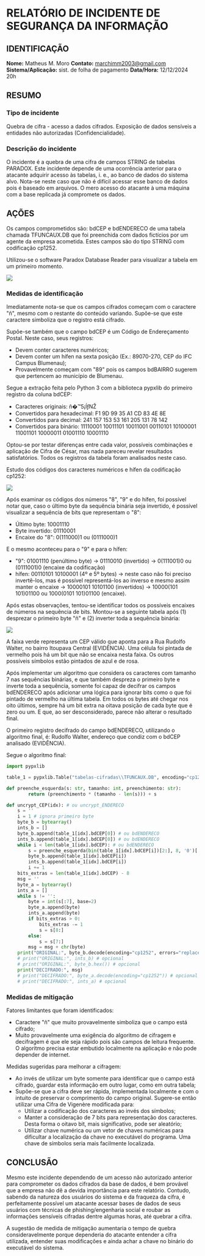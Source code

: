 # RELATÓRIO DE INCIDENTE DE SEGURANÇA DA INFORMAÇÃO

## IDENTIFICAÇÃO

**Nome:** Matheus M. Moro
**Contato:** marchimm2003@gmail.com
**Sistema/Aplicação:** sist. de folha de pagamento
**Data/Hora:** 12/12/2024 20h

## RESUMO

### Tipo de incidente
Quebra de cifra - acesso a dados cifrados. Exposição de dados sensíveis a entidades não autorizadas (Confidencialidade).

### Descrição do incidente
O incidente é a quebra de uma cifra de campos STRING de tabelas PARADOX. Este incidente depende de uma ocorrência anterior para o atacante adquirir acesso às tabelas, i. e., ao banco de dados do sistema alvo. Nota-se neste caso que não é difícil acessar esse banco de dados pois é baseado em arquivos. O mero acesso do atacante à uma máquina com a base replicada já compromete os dados.

## AÇÕES

Os campos comprometidos são: bdCEP e bdENDERECO de uma tabela chamada TFUNCAUX.DB que foi preenchida com dados fictícios por um agente da empresa acometida. Estes campos são do tipo STRING com codificação cp1252.

Utilizou-se o software Paradox Database Reader para visualizar a tabela em um primeiro momento.

![](img/campos.png)

### Medidas de identificação

Imediatamente nota-se que os campos cifrados começam com o caractere "ñ", mesmo com o restante do conteúdo variando. Supõe-se que este caractere simboliza que o registro está cifrado.

Supõe-se também que o campo bdCEP é um Código de Endereçamento Postal. Neste caso, seus registros:
- Devem conter caracteres numéricos;
- Devem conter um hífen na sexta posição (Ex.: 89070-270, CEP do IFC Campus Blumenau);
- Provavelmente começam com "89" pois os campos bdBAIRRO sugerem que pertencem ao município de Blumenau.

Segue a extração feita pelo Python 3 com a biblioteca pypxlib do primeiro registro da coluna bdCEP:
- Caracteres originais: ñ�™5¡ÍƒNŽ
- Convertidos para hexadecimal: F1 9D 99 35 A1 CD 83 4E 8E
- Convertidos para decimal: 241 157 153 53 161 205 131 78 142
- Convertidos para binário: 11110001 10011101 10011001 00110101 10100001 11001101 10000011 01001110 10001110

Optou-se por testar diferenças entre cada valor, possíveis combinações e aplicação de Cifra de César, mas nada pareceu revelar resultados satisfatórios. Todos os registros da tabela foram analisados neste caso.

Estudo dos códigos dos caracteres numéricos e hífen da codificação cp1252:

![](img/tabela-codigos-caracteres.png)

Após examinar os códigos dos números "8", "9" e do hífen, foi possível notar que, caso o último byte da sequência binária seja invertido, é possível visualizar a sequência de bits que representam o "8":
- Último byte: 10001110
- Byte invertido: 01110001
- Encaixe do "8": 0(111000)1 ou (0111000)1

E o mesmo aconteceu para o "9" e para o hífen:
- "9": 01001110 (penúltimo byte) -> 01110010 (invertido) -> 0(111001)0 ou (0111001)0 (encaixe da codificação)
- hífen: 00110101 10100001 (4º e 5º bytes) -> neste caso não foi preciso invertê-los, mas é possível representá-los ao inverso e mesmo assim manter o encaixe -> 10000101 10101100 (invertidos) -> 10000(101 101)01100 ou 1000(0101 101)01100 (encaixe).

Após estas observações, tentou-se identificar todos os possíveis encaixes de números na sequência de bits. Montou-se a seguinte tabela após (1) desprezar o primeiro byte "ñ" e (2) inverter toda a sequência binária:

![](img/tabela-caracteres-identificados.png)

A faixa verde representa um CEP válido que aponta para a Rua Rudolfo Walter, no bairro Itoupava Central (EVIDÊNCIA). Uma célula foi pintada de vermelho pois há um bit que não se encaixa nesta faixa. Os outros possíveis símbolos estão pintados de azul e de rosa.

Após implementar um algoritmo que considera os caracteres com tamanho 7 nas sequências binárias, e que também despreza o primeiro byte e inverte toda a sequência, somente foi capaz de decifrar os campos bdENDERECO após adicionar uma lógica para ignorar bits como o que foi pintado de vermelho na última tabela. Em todos os bytes até chegar nos oito últimos, sempre há um bit extra na oitava posição de cada byte que é zero ou um. E que, ao ser desconsiderado, parece não alterar o resultado final.

O primeiro registro decifrado do campo bdENDERECO, utilizando o algoritmo final, é: Rudolfo Walter, endereço que condiz com o bdCEP analisado (EVIDÊNCIA).

Segue o algoritmo final:

```python
import pypxlib

table_1 = pypxlib.Table("tabelas-cifradas\\TFUNCAUX.DB", encoding="cp1252", px_encoding="cp1252")

def preenche_esquerda(s: str, tamanho: int, preenchimento: str):
        return (preenchimento * (tamanho - len(s))) + s

def uncrypt_CEP(idx): # ou uncrypt_ENDERECO
    s = ''
    i = 1 # ignora primeiro byte
    byte_b = bytearray()
    ints_b = []
    byte_b.append(table_1[idx].bdCEP[0]) # ou bdENDERECO
    ints_b.append(table_1[idx].bdCEP[0]) # ou bdENDERECO
    while i < len(table_1[idx].bdCEP): # ou bdENDERECO
        s = preenche_esquerda(bin(table_1[idx].bdCEP[i])[2:], 8, '0')[::-1] + s # ou bdENDERECO
        byte_b.append(table_1[idx].bdCEP[i])
        ints_b.append(table_1[idx].bdCEP[i])
        i += 1
    bits_extras = len(table_1[idx].bdCEP) - 8
    msg = ''
    byte_a = bytearray()
    ints_a = []
    while s != '':
        byte = int(s[:7], base=2)
        byte_a.append(byte)
        ints_a.append(byte)
        if bits_extras > 0:
            bits_extras -= 1
            s = s[8:]
        else:
            s = s[7:]
        msg = msg + chr(byte)
    print("ORIGINAL:", byte_b.decode(encoding="cp1252", errors="replace"))
    # print("ORIGINAL:", ints_b) # opcional
    # print("ORIGINAL:", byte_b.hex()) # opcional
    print("DECIFRADO:", msg)
    # print("DECIFRADO:", byte_a.decode(encoding="cp1252")) # opcional
    # print("DECIFRADO:", ints_a) # opcional
```

### Medidas de mitigação

Fatores limitantes que foram identificados:
- Caractere "ñ" que muito provavelmente simboliza que o campo está cifrado;
- Muito provavelmente uma exigência do algoritmo de cifragem e decifragem é que ele seja rápido pois são campos de leitura frequente. O algoritmo precisa estar embutido localmente na aplicação e não pode depender de internet.

Medidas sugeridas para melhorar a cifragem:
- Ao invés de utilizar um byte somente para identificar que o campo está cifrado, guardar esta informação em outro lugar, como em outra tabela;
- Supõe-se que a cifra deve ser rápida, implementada localmente e com o intuito de preservar o comprimento do campo original. Sugere-se então utilizar uma Cifra de Vigenère modificada para:
  - Utilizar a codificação dos caracteres ao invés dos símbolos;
  - Manter a consideração de 7 bits para representação dos caracteres. Desta forma o oitavo bit, mais significativo, pode ser aleatório;
  - Utilizar chave numérica ou um vetor de chaves numéricas para dificultar a localização da chave no executável do programa. Uma chave de símbolos seria mais facilmente localizada.

## CONCLUSÃO
Mesmo este incidente dependendo de um acesso não autorizado anterior para comprometer os dados cifrados da base de dados, é bem provável que a empresa não dê a devida importância para este relatório. Contudo, sabendo da natureza dos usuários do sistema e da fraqueza da cifra, é perfeitamente possível um atacante acessar bases de dados de seus usuários com técnicas de phishing/engenharia social e roubar as informações sensíveis cifradas dentre algumas horas, até quebrar a cifra.

A sugestão de medida de mitigação aumentaria o tempo de quebra consideravelmente porque dependeria do atacante entender a cifra utilizada, entender suas modificações e ainda achar a chave no binário do executável do sistema.